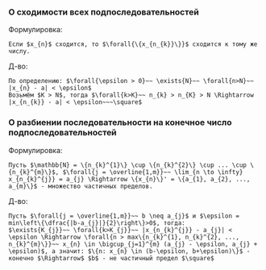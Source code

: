 ### О сходимости всех подпоследовательностей
Формулировка:
```spoiler-markdown
Если $x_{n}$ сходится, то $\forall{\{x_{n_{k}}\}}$ сходится к тому же числу.
```

Д-во:
```spoiler-markdown
По определению: $\forall{\epsilon > 0}~~ \exists{N}~~ \forall{n>N}~~ |x_{n} - a| < \epsilon$
Возьмём $K > N$, тогда $\forall{k>K}~~ n_{k} > n_{K} > N \Rightarrow |x_{n_{k}} - a| < \epsilon~~~\square$

```

### О разбиении последовательности на конечное число подпоследовательностей
Формулировка:
```spoiler-markdown
Пусть $\mathbb{N} = \{n_{k}^{1}\} \cup \{n_{k}^{2}\} \cup ... \cup \{n_{k}^{m}\}$, $\forall{j = \overline{1,m}}~~ \lim_{n \to \infty} x_{n_{k}^{j}} = a_{j} \Rightarrow \{x_{n}\}' = \{a_{1}, a_{2}, ..., a_{m}\}$ - множество частичных пределов.
```

Д-во:
```spoiler-markdown
Пусть $\forall{j = \overline{1,m}}~~ b \neq a_{j}$ и $\epsilon = min\left\{\dfrac{|b-a_{j}|}{2}\right\}>0$, тогда:
$\exists{K_{j}}~~ \forall{k>K_{j}}~~ |x_{n_{k}^{j}} - a_{j}| < \epsilon \Rightarrow \forall{n > max\{n_{k}^{1}, n_{k}^{2}, ..., n_{k}^{m}\}}~~ x_{n} \in \bigcup_{j=1}^{m} (a_{j} - \epsilon, a_{j} + \epsilon)$, а значит: $\{n: x_{n} \in (b-\epsilon, b+\epsilon)\}$ - конечно $\Rightarrow$ $b$ - не частичный предел $\square$
```


